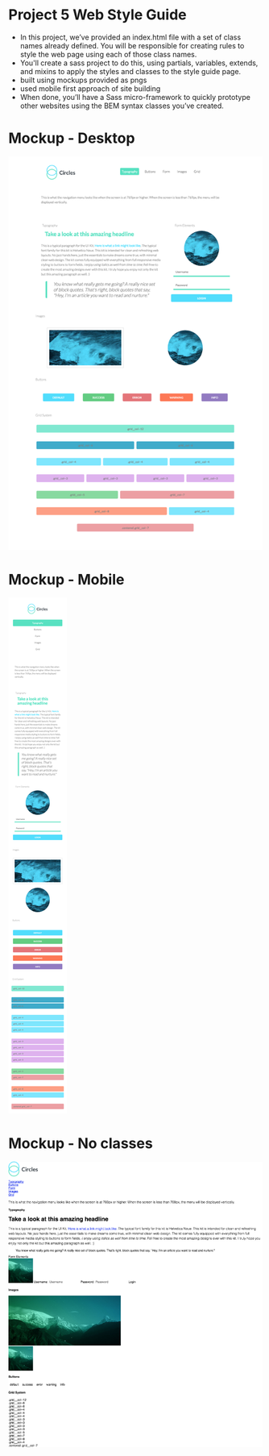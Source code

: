 # Project 5 Web Style Guide
- In this project, we’ve provided an index.html file with a set of class names already defined. You will be responsible for creating rules to style the web page using each of those class names. 
- You'll create a sass project to do this, using partials, variables, extends, and mixins to apply the styles and classes to the style guide page.  
- built using mockups provided as pngs
- used mobile first approach of site building
- When done, you’ll have a Sass micro-framework to quickly prototype other websites using the BEM syntax classes you’ve created.

# Mockup - Desktop
![Desktop](https://github.com/digitalbart/project-5-web-style-guide/blob/master/mockups/desktop1400px_mockup.png)
# Mockup - Mobile
![Mobile](https://github.com/digitalbart/project-5-web-style-guide/blob/master/mockups/mobile480px_mockup.png)
# Mockup - No classes
![NoClasses](https://github.com/digitalbart/project-5-web-style-guide/blob/master/mockups/no_classes_mockup.png)

